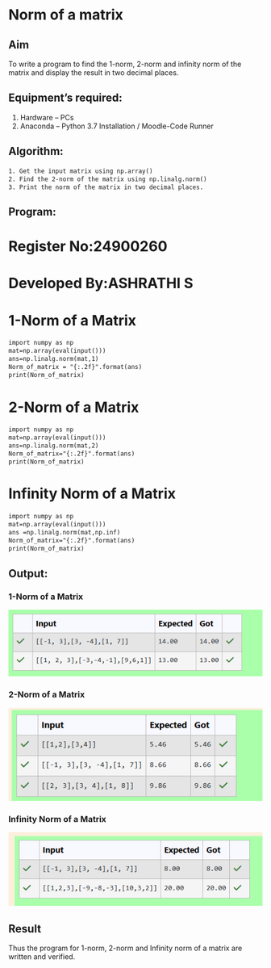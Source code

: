# Norm of a matrix
## Aim
To write a program to find the 1-norm, 2-norm and infinity norm of the matrix and display the result in two decimal places.
## Equipment’s required:
1.	Hardware – PCs
2.	Anaconda – Python 3.7 Installation / Moodle-Code Runner
## Algorithm:
	1. Get the input matrix using np.array()   
    2. Find the 2-norm of the matrix using np.linalg.norm()
	3. Print the norm of the matrix in two decimal places.
## Program:

# Register No:24900260
# Developed By:ASHRATHI S
# 1-Norm of a Matrix
	import numpy as np
	mat=np.array(eval(input()))
	ans=np.linalg.norm(mat,1)
	Norm_of_matrix = "{:.2f}".format(ans)
	print(Norm_of_matrix)



# 2-Norm of a Matrix
	import numpy as np
	mat=np.array(eval(input()))
	ans=np.linalg.norm(mat,2)
	Norm_of_matrix="{:.2f}".format(ans)
	print(Norm_of_matrix)


# Infinity Norm of a Matrix
	import numpy as np
	mat=np.array(eval(input()))
	ans =np.linalg.norm(mat,np.inf)
	Norm_of_matrix="{:.2f}".format(ans)
	print(Norm_of_matrix)





## Output:
### 1-Norm of a Matrix
![alt text](<Screenshot 2024-12-23 205408.png>)
### 2-Norm of a Matrix
![alt text](<Screenshot 2024-12-23 205422.png>)

### Infinity Norm of a Matrix
![alt text](<Screenshot 2024-12-23 205433.png>)

## Result
Thus the program for 1-norm, 2-norm and Infinity norm of a matrix are written and verified.

